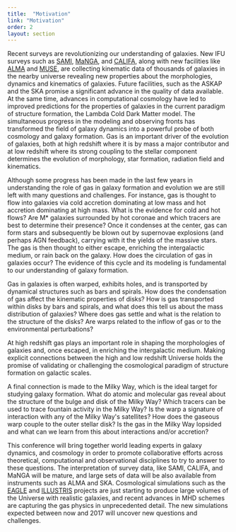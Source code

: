 ```yaml
---
title:  "Motivation"
link: "Motivation"
order: 2
layout: section
---
```


Recent surveys are revolutionizing our understanding of galaxies. New IFU surveys such as [SAMI](http://sami-survey.org/), [MaNGA](http://www.sdss.org/surveys/manga/), and [CALIFA](http://califa.caha.es/), along with new facilities like [ALMA](http://www.almaobservatory.org/) and [MUSE](https://www.eso.org/sci/facilities/paranal/instruments/muse.html), are collecting kinematic data of thousands of galaxies in the nearby universe revealing new properties about the morphologies, dynamics and kinematics of galaxies. Future facilities, such as the ASKAP and the SKA promise a significant advance in the quality of data available. At the same time, advances in computational cosmology have led to improved predictions for the properties of galaxies in the current paradigm of structure formation, the Lambda Cold Dark Matter model. The simultaneous progress in the modeling and observing fronts has transformed the field of galaxy dynamics into a powerful probe of both cosmology and galaxy formation. Gas is an important driver of the evolution of galaxies, both at high redshift where it is by mass a major contributor and at low redshift where its strong coupling to the stellar component determines the evolution of morphology, star formation, radiation field and kinematics.

Although some progress has been made in the last few years in understanding the role of gas in galaxy formation and evolution we are still left with many questions and challenges. For instance, gas is thought to flow into galaxies via cold accretion dominating at low mass and hot accretion dominating at high mass. What is the evidence for cold and hot flows? Are M* galaxies surrounded by hot coronae and which tracers are best to determine their presence? Once it condenses at the center, gas can form stars and subsequently be blown out by supernovae explosions (and perhaps AGN feedback), carrying with it the yields of the massive stars. The gas is then thought to either escape, enriching the intergalactic medium, or rain back on the galaxy. How does the circulation of gas in galaxies occur? The evidence of this cycle and its modeling is fundamental to our understanding of galaxy formation.

Gas in galaxies is often warped, exhibits holes, and is transported by dynamical structures such as bars and spirals. How does the condensation of gas affect the kinematic properties of disks? How is gas transported within disks by bars and spirals, and what does this tell us about the mass distribution of galaxies? Where does gas settle and what is the relation to the structure of the disks? Are warps related to the inflow of gas or to the environmental perturbations?

At high redshift gas plays an important role in shaping the morphologies of galaxies and, once escaped, in enriching the intergalactic medium. Making explicit connections between the high and low redshift Universe holds the promise of validating or challenging the cosmological paradigm of structure formation on galactic scales.

A final connection is made to the Milky Way, which is the ideal target for studying galaxy formation. What do atomic and molecular gas reveal about the structure of the bulge and disk of the Milky Way? Which tracers can be used to trace fountain activity in the Milky Way? Is the warp a signature of interaction with any of the Milky Way's satellites? How does the gaseous warp couple to the outer stellar disk? Is the gas in the Milky Way lopsided and what can we learn from this about interactions and/or accretion?

This conference will bring together world leading experts in galaxy dynamics, and cosmology in order to promote collaborative efforts across theoretical, computational and observational disciplines to try to answer to these questions. The interpretation of survey data, like SAMI, CALIFA, and MaNGA will be mature, and large sets of data will be also available from instruments such as ALMA and SKA. Cosmological simulations such as the [EAGLE](http://icc.dur.ac.uk/Eagle/) and [ILLUSTRIS](http://www.illustris-project.org/) projects are just starting to produce large volumes of the Universe with realistic galaxies, and recent advances in MHD schemes are capturing the gas physics in unprecedented detail. The new simulations expected between now and 2017 will uncover new questions and challenges.

